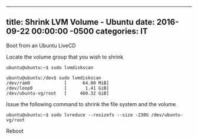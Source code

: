 ﻿---

title:  Shrink LVM Volume - Ubuntu
date:   2016-09-22 00:00:00 -0500
categories: IT
---

Boot from an Ubuntu LiveCD

Locate the volume group that you wish to shrink

```console
ubuntu@ubuntu:~$ sudo lvmdiskscan

ubuntu@ubuntu:/dev$ sudo lvmdiskscan
/dev/ram0             [      64.00 MiB]
/dev/loop0            [       1.41 GiB]
/dev/ubuntu-vg/root   [     460.32 GiB]
```

Issue the following command to shrink the file system and the volume

```console
ubuntu@ubuntu:~$ sudo lvreduce --resizefs --size -230G /dev/ubuntu-vg/root
```

Reboot

